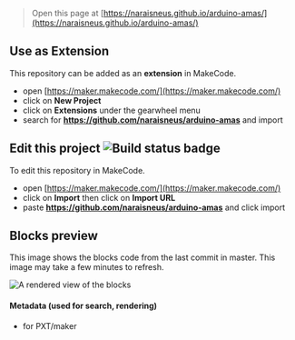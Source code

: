 
> Open this page at [https://naraisneus.github.io/arduino-amas/](https://naraisneus.github.io/arduino-amas/)

## Use as Extension

This repository can be added as an **extension** in MakeCode.

* open [https://maker.makecode.com/](https://maker.makecode.com/)
* click on **New Project**
* click on **Extensions** under the gearwheel menu
* search for **https://github.com/naraisneus/arduino-amas** and import

## Edit this project ![Build status badge](https://github.com/naraisneus/arduino-amas/workflows/MakeCode/badge.svg)

To edit this repository in MakeCode.

* open [https://maker.makecode.com/](https://maker.makecode.com/)
* click on **Import** then click on **Import URL**
* paste **https://github.com/naraisneus/arduino-amas** and click import

## Blocks preview

This image shows the blocks code from the last commit in master.
This image may take a few minutes to refresh.

![A rendered view of the blocks](https://github.com/naraisneus/arduino-amas/raw/master/.github/makecode/blocks.png)

#### Metadata (used for search, rendering)

* for PXT/maker
<script src="https://makecode.com/gh-pages-embed.js"></script><script>makeCodeRender("{{ site.makecode.home_url }}", "{{ site.github.owner_name }}/{{ site.github.repository_name }}");</script>

